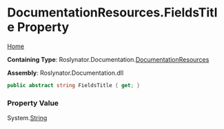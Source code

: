 <a name="_top"></a>

# DocumentationResources\.FieldsTitle Property

[Home](../../../../README.md#_top)

**Containing Type**: Roslynator\.Documentation\.[DocumentationResources](../README.md#_top)

**Assembly**: Roslynator\.Documentation\.dll

```csharp
public abstract string FieldsTitle { get; }
```

### Property Value

System\.[String](https://docs.microsoft.com/en-us/dotnet/api/system.string)

